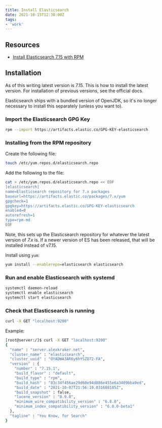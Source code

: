 ```yaml
---
title: Install Elasticsearch
date: 2021-10-15T12:38:00Z
tags:
- 'work'
---
```


## Resources

* [Install Elasticsearch 7.15 with RPM][1]

[1]: https://www.elastic.co/guide/en/elasticsearch/reference/7.15/rpm.html

## Installation

As of this writing latest version is 7.15. This is how to install the latest
version.  For installation of previous versions, see the official docs.

Elasticsearch ships with a bundled version of OpenJDK, so it's no longer
necessary to install this separately (unless you want to).

### Import the Elasticsearch GPG Key

```bash
rpm --import https://artifacts.elastic.co/GPG-KEY-elasticsearch
```

### Installing from the RPM repository

Create the following file:

```bash
touch /etc/yum.repos.d/elasticsearch.repo
```

Add the following to the file:

```bash
cat > /etc/yum.repos.d/elasticsearch.repo << EOF
[elasticsearch]
name=Elasticsearch repository for 7.x packages
baseurl=https://artifacts.elastic.co/packages/7.x/yum
gpgcheck=1
gpgkey=https://artifacts.elastic.co/GPG-KEY-elasticsearch
enabled=0
autorefresh=1
type=rpm-md
EOF
```

Note, this sets up the Elasticsearch repository for whatever the latest version
of _7.x_ is.  If a newer version of ES has been released, that will be
installed instead of v7.15.

Install using `yum`:

```bash
yum install --enablerepo=elasticsearch elasticsearch
```

### Run and enable Elasticsearch with systemd

```bash
systemctl daemon-reload
systemctl enable elasticsearch
systemctl start elasticsearch
```

### Check that Elasticsearch is running

```bash
curl -X GET "localhost:9200"
```

Example:

```bash
[root@server:/]$ curl -X GET "localhost:9200"
{
  "name" : "server.alexkraker.net",
  "cluster_name" : "elasticsearch",
  "cluster_uuid" : "OYADWA3AR6y6hYSZD72-FA",
  "version" : {
    "number" : "7.15.1",
    "build_flavor" : "default",
    "build_type" : "rpm",
    "build_hash" : "83c34f456ae29d60e94d886e455e6a3409bba9ed",
    "build_date" : "2021-10-07T21:56:19.031608185Z",
    "build_snapshot" : false,
    "lucene_version" : "8.9.0",
    "minimum_wire_compatibility_version" : "6.8.0",
    "minimum_index_compatibility_version" : "6.0.0-beta1"
  },
  "tagline" : "You Know, for Search"
}
```


